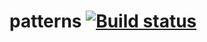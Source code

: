# patterns [![Build status](https://ci.appveyor.com/api/projects/status/wj9qaagmir16m8w7?svg=true)](https://ci.appveyor.com/project/Kalynovavs/patterns)
    
